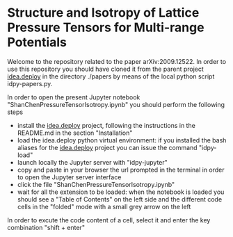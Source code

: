 # Structure and Isotropy of Lattice Pressure Tensors for Multi-range Potentials

Welcome to the repository related to the paper arXiv:2009.12522.
In order to use this repository you should have cloned it from the parent project [idea.deploy](https://github.com/lullimat/idea.deploy) in the directory ./papers by means of the local python script idpy-papers.py.

In order to open the present Jupyter notebook "ShanChenPressureTensorIsotropy.ipynb" you should perform the following steps
- install the [idea.deploy](https://github.com/lullimat/idea.deploy) project, following the instructions in the README.md in the section "Installation"
- load the idea.deploy python virtual environment: if you installed the bash aliases for the [idea.deploy](https://github.com/lullimat/idea.deploy) project you can issue the command "idpy-load"
- launch locally the Jupyter server with "idpy-jupyter"
- copy and paste in your browser the url prompted in the terminal in order to open the Jupyter server interface
- click the file "ShanChenPressureTensorIsotropy.ipynb"
- wait for all the extension to be loaded: when the notebook is loaded you should see a "Table of Contents" on the left side and the different code cells in the "folded" mode with a small grey arrow on the left

In order to excute the code content of a cell, select it and enter the key combination "shift + enter"